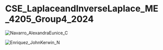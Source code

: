 # CSE_LaplaceandInverseLaplace_ME_4205_Group4_2024

![Navarro_AlexandraEunice_C](https://github.com/alexaecn/CSE_LaplaceandInverseLaplace_ME_4205_Group4_2024/assets/159086894/2bc7b203-4081-4720-a787-bada0bbc8829)


![Enriquez_JohnKerwin_N](https://github.com/alexaecn/CSE_LaplaceandInverseLaplace_ME_4205_Group4_2024/assets/159046830/f5797a2d-0ead-40b3-8eed-30a8923af407)
